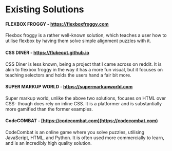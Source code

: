 # Existing Solutions

#### FLEXBOX FROGGY - https://flexboxfroggy.com

Flexbox froggy is a rather well-known solution, which teaches a user how to utilise flexbox by having them solve simple alignment puzzles with it.

#### CSS DINER - https://flukeout.github.io

CSS Diner is less known, being a project that I came across on reddit. It is akin to flexbox froggy in the way it has a more fun visual, but it focuses on teaching selectors and holds the users hand a fair bit more.

#### SUPER MARKUP WORLD - https://supermarkupworld.com

Super markup world, unlike the above two solutions, focuses on HTML over CSS- though does rely on inline CSS. It is a platformer and is substantially more gamified than the former examples.

#### CodeCOMBAT - [https://codecombat.com](https://codecombat.com)

CodeCombat is an online game where you solve puzzles, utilising JavaScript, HTML, and Python. It is often used more commercially to learn, and is an incredibly high quality solution.
